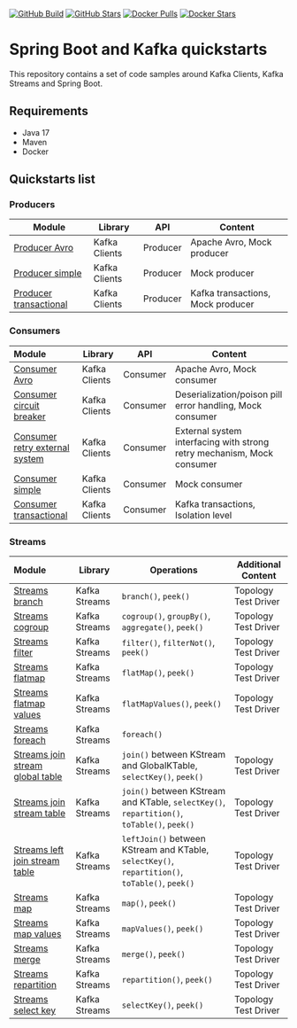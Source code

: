 [![GitHub Build](https://img.shields.io/github/workflow/status/loicgreffier/spring-boot-kafka-quickstarts/continuous-integration/main?logo=github&style=for-the-badge)](https://github.com/loicgreffier/spring-boot-kafka-quickstarts/actions/workflows/continuous_integration.yml)
[![GitHub Stars](https://img.shields.io/github/stars/loicgreffier/spring-boot-kafka-quickstarts?logo=github&style=for-the-badge)](https://github.com/loicgreffier/spring-boot-kafka-quickstarts)
[![Docker Pulls](https://img.shields.io/docker/pulls/loicgreffier/spring-boot-kafka-quickstarts?label=Pulls&logo=docker&style=for-the-badge)](https://hub.docker.com/r/loicgreffier/spring-boot-kafka-quickstarts/tags)
[![Docker Stars](https://img.shields.io/docker/stars/loicgreffier/spring-boot-kafka-quickstarts?label=Stars&logo=docker&style=for-the-badge)](https://hub.docker.com/r/loicgreffier/spring-boot-kafka-quickstarts)

# Spring Boot and Kafka quickstarts

This repository contains a set of code samples around Kafka Clients, Kafka Streams and Spring Boot. 

## Requirements

- Java 17
- Maven
- Docker 

## Quickstarts list

### Producers

| Module                                                                             | Library       | API      | Content                           |
|------------------------------------------------------------------------------------|---------------|----------|-----------------------------------|
| [Producer Avro](/kafka-producer-quickstarts/kafka-producer-avro)                   | Kafka Clients | Producer | Apache Avro, Mock producer        |
| [Producer simple](/kafka-producer-quickstarts/kafka-producer-simple)               | Kafka Clients | Producer | Mock producer                     |
| [Producer transactional](/kafka-producer-quickstarts/kafka-producer-transactional) | Kafka Clients | Producer | Kafka transactions, Mock producer |

### Consumers

| Module                                                                                             | Library       | API      | Content                                                                |
|:---------------------------------------------------------------------------------------------------|---------------|----------|------------------------------------------------------------------------|
| [Consumer Avro](/kafka-consumer-quickstarts/kafka-consumer-avro)                                   | Kafka Clients | Consumer | Apache Avro, Mock consumer                                             |
| [Consumer circuit breaker](/kafka-consumer-quickstarts/kafka-consumer-circuit-breaker)             | Kafka Clients | Consumer | Deserialization/poison pill error handling, Mock consumer              |
| [Consumer retry external system](/kafka-consumer-quickstarts/kafka-consumer-retry-external-system) | Kafka Clients | Consumer | External system interfacing with strong retry mechanism, Mock consumer |
| [Consumer simple](/kafka-consumer-quickstarts/kafka-consumer-simple)                               | Kafka Clients | Consumer | Mock consumer                                                          |
| [Consumer transactional](/kafka-consumer-quickstarts/kafka-consumer-transactional)                 | Kafka Clients | Consumer | Kafka transactions, Isolation level                                    |

### Streams

| Module                                                                                                | Library       | Operations                                                                                     | Additional Content   |
|:------------------------------------------------------------------------------------------------------|---------------|------------------------------------------------------------------------------------------------|----------------------|
| [Streams branch](/kafka-streams-quickstarts/kafka-streams-branch)                                     | Kafka Streams | `branch()`, `peek()`                                                                           | Topology Test Driver |
| [Streams cogroup](/kafka-streams-quickstarts/kafka-streams-cogroup)                                   | Kafka Streams | `cogroup()`, `groupBy()`, `aggregate()`, `peek()`                                              | Topology Test Driver |
| [Streams filter](/kafka-streams-quickstarts/kafka-streams-filter)                                     | Kafka Streams | `filter()`, `filterNot()`, `peek()`                                                            | Topology Test Driver |
| [Streams flatmap](/kafka-streams-quickstarts/kafka-streams-flatmap)                                   | Kafka Streams | `flatMap()`, `peek()`                                                                          | Topology Test Driver |
| [Streams flatmap values](/kafka-streams-quickstarts/kafka-streams-flatmap-values)                     | Kafka Streams | `flatMapValues()`, `peek()`                                                                    | Topology Test Driver |
| [Streams foreach](/kafka-streams-quickstarts/kafka-streams-foreach)                                   | Kafka Streams | `foreach()`                                                                                    |                      |
| [Streams join stream global table](/kafka-streams-quickstarts/kafka-streams-join-stream-global-table) | Kafka Streams | `join()` between KStream and GlobalKTable, `selectKey()`, `peek()`                             | Topology Test Driver |
| [Streams join stream table](/kafka-streams-quickstarts/kafka-streams-join-stream-table)               | Kafka Streams | `join()` between KStream and KTable, `selectKey()`, `repartition()`, `toTable()`, `peek()`     | Topology Test Driver |
| [Streams left join stream table](/kafka-streams-quickstarts/kafka-streams-left-join-stream-table)     | Kafka Streams | `leftJoin()` between KStream and KTable, `selectKey()`, `repartition()`, `toTable()`, `peek()` | Topology Test Driver |
| [Streams map](/kafka-streams-quickstarts/kafka-streams-map)                                           | Kafka Streams | `map()`, `peek()`                                                                              | Topology Test Driver |
| [Streams map values](/kafka-streams-quickstarts/kafka-streams-map-values)                             | Kafka Streams | `mapValues()`, `peek()`                                                                        | Topology Test Driver |
| [Streams merge](/kafka-streams-quickstarts/kafka-streams-merge)                                       | Kafka Streams | `merge()`, `peek()`                                                                            | Topology Test Driver |
| [Streams repartition](/kafka-streams-quickstarts/kafka-streams-repartition)                           | Kafka Streams | `repartition()`, `peek()`                                                                      | Topology Test Driver |
| [Streams select key](/kafka-streams-quickstarts/kafka-streams-select-key)                             | Kafka Streams | `selectKey()`, `peek()`                                                                        | Topology Test Driver |